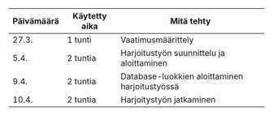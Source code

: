 Päivämäärä | Käytetty aika | Mitä tehty
---------- | ------------- | ----------
27.3. | 1 tunti | Vaatimusmäärittely
5.4. | 2 tuntia | Harjoitustyön suunnittelu ja aloittaminen
9.4. | 2 tuntia | Database-luokkien aloittaminen harjoitustyössä
10.4. | 2 tuntia | Harjoitystyön jatkaminen
